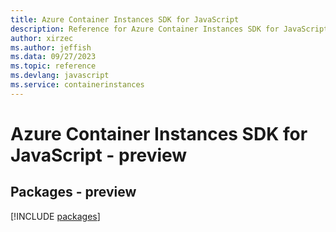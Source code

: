 ```yaml
---
title: Azure Container Instances SDK for JavaScript
description: Reference for Azure Container Instances SDK for JavaScript
author: xirzec
ms.author: jeffish
ms.data: 09/27/2023
ms.topic: reference
ms.devlang: javascript
ms.service: containerinstances
---
```

# Azure Container Instances SDK for JavaScript - preview
## Packages - preview
[!INCLUDE [packages](container-instances-index.md)]